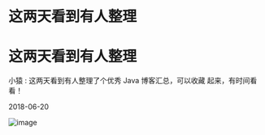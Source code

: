 # 这两天看到有人整理

# 这两天看到有人整理

小猿 : 这两天看到有人整理了个优秀 Java 博客汇总，可以收藏 起来，有时间看看！

2018-06-20

![image](img/Image_132.png)